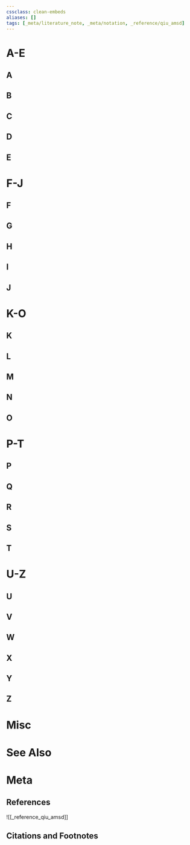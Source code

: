 ```yaml
---
cssclass: clean-embeds
aliases: []
tags: [_meta/literature_note, _meta/notation, _reference/qiu_amsd]
---
```


# A-E
## A
## B
## C
## D
## E

# F-J
## F
## G
## H
## I
## J

# K-O
## K
## L
## M
## N
## O

# P-T
## P
## Q
## R
## S
## T

# U-Z
## U
## V
## W
## X
## Y
## Z

# Misc

# See Also

# Meta
## References
![[_reference_qiu_amsd]]


## Citations and Footnotes